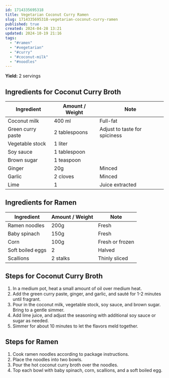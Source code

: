 ```yaml
---
id: 1714335695318
title: Vegetarian Coconut Curry Ramen
slug: 1714335695318-vegetarian-coconut-curry-ramen
published: true
created: 2024-04-28 13:21
updated: 2024-10-19 21:16
tags:
  - "#ramen"
  - "#vegetarian"
  - "#curry"
  - "#coconut-milk"
  - "#noodles"
---
```


**Yield:** 2 servings

## Ingredients for Coconut Curry Broth

| Ingredient        | Amount / Weight | Note                          |
| ----------------- | --------------- | ----------------------------- |
| Coconut milk      | 400 ml          | Full-fat                      |
| Green curry paste | 2 tablespoons   | Adjust to taste for spiciness |
| Vegetable stock   | 1 liter         |                               |
| Soy sauce         | 1 tablespoon    |                               |
| Brown sugar       | 1 teaspoon      |                               |
| Ginger            | 20g             | Minced                        |
| Garlic            | 2 cloves        | Minced                        |
| Lime              | 1               | Juice extracted               |

## Ingredients for Ramen

| Ingredient       | Amount / Weight | Note            |
| ---------------- | --------------- | --------------- |
| Ramen noodles    | 200g            | Fresh           |
| Baby spinach     | 150g            | Fresh           |
| Corn             | 100g            | Fresh or frozen |
| Soft boiled eggs | 2               | Halved          |
| Scallions        | 2 stalks        | Thinly sliced   |

## Steps for Coconut Curry Broth

1. In a medium pot, heat a small amount of oil over medium heat.
2. Add the green curry paste, ginger, and garlic, and sauté for 1-2 minutes until fragrant.
3. Pour in the coconut milk, vegetable stock, soy sauce, and brown sugar. Bring to a gentle simmer.
4. Add lime juice, and adjust the seasoning with additional soy sauce or sugar as needed.
5. Simmer for about 10 minutes to let the flavors meld together.

## Steps for Ramen

1. Cook ramen noodles according to package instructions.
2. Place the noodles into two bowls.
3. Pour the hot coconut curry broth over the noodles.
4. Top each bowl with baby spinach, corn, scallions, and a soft boiled egg.
